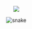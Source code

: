 <p align="center">
    <img
        src="https://readme-typing-svg.herokuapp.com?font=Fira+Code&size=28&duration=3000&color=F78DA7&center=true&vCenter=true&width=800&height=70&lines=Hey+there+👋+I'm+Sneha!;Aspiring+Java+Full-Stack+Developer;DSA+%7C+AI+%7C+Spring+Boot+%7C+Projects+Lover!" />
</p>
<!-- GitHub Snake -->
<p align="center">
    <img src="https://raw.githubusercontent.com/sdnath14/sdnath14/output/github-contribution-grid-snake.svg" alt="snake"
        style="max-width: 100%;">
</p>
